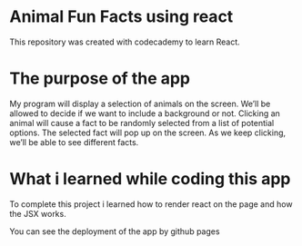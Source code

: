 # Animal Fun Facts using react 

  This repository was created with codecademy to learn React.
  
# The purpose of the app

  My program will display a selection of animals on the screen. We’ll be allowed to decide if we want to include a background or not.
  Clicking an animal will cause a fact to be randomly selected from a list of potential options. The selected fact will pop up on the screen.
  As we keep clicking, we’ll be able to see different facts.
  
# What i learned while coding this app

  To complete this project i learned how to render react on the page and how the JSX works.

You can see the deployment of the app by github pages
